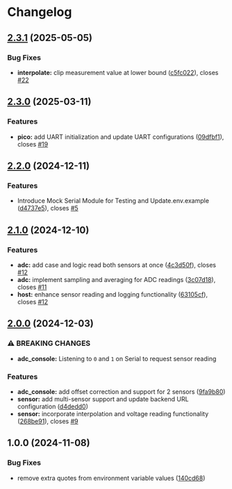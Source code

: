 # Changelog

## [2.3.1](https://github.com/FelizCoder/crewstand.sensor_gateway/compare/v2.3.0...v2.3.1) (2025-05-05)


### Bug Fixes

* **interpolate:** clip measurement value at lower bound ([c5fc022](https://github.com/FelizCoder/crewstand.sensor_gateway/commit/c5fc02284bf3f74a1dc99040971bf8185b936f61)), closes [#22](https://github.com/FelizCoder/crewstand.sensor_gateway/issues/22)

## [2.3.0](https://github.com/FelizCoder/crewstand.sensor_gateway/compare/v2.2.0...v2.3.0) (2025-03-11)


### Features

* **pico:** add UART initialization and update UART configurations ([09dfbf1](https://github.com/FelizCoder/crewstand.sensor_gateway/commit/09dfbf1599c1d29d4fafeb93bec6e81324c191be)), closes [#19](https://github.com/FelizCoder/crewstand.sensor_gateway/issues/19)

## [2.2.0](https://github.com/FelizCoder/crewstand.sensor_gateway/compare/v2.1.0...v2.2.0) (2024-12-11)


### Features

* Introduce Mock Serial Module for Testing and Update.env.example ([d4737e5](https://github.com/FelizCoder/crewstand.sensor_gateway/commit/d4737e5f468cb914ed03d961e63af6f9969a4e69)), closes [#5](https://github.com/FelizCoder/crewstand.sensor_gateway/issues/5)

## [2.1.0](https://github.com/FelizCoder/crewstand.sensor_gateway/compare/v2.0.0...v2.1.0) (2024-12-10)


### Features

* **adc:** add case and logic read both sensors at once ([4c3d50f](https://github.com/FelizCoder/crewstand.sensor_gateway/commit/4c3d50fd5bdfdd9db36cb149c86eaf5e14bb9e9d)), closes [#12](https://github.com/FelizCoder/crewstand.sensor_gateway/issues/12)
* **adc:** implement sampling and averaging for ADC readings ([3c07d18](https://github.com/FelizCoder/crewstand.sensor_gateway/commit/3c07d1862790f7ba672e07f0dc8a91346f89805f)), closes [#11](https://github.com/FelizCoder/crewstand.sensor_gateway/issues/11)
* **host:** enhance sensor reading and logging functionality ([63105cf](https://github.com/FelizCoder/crewstand.sensor_gateway/commit/63105cf49d90c31af2a1752a9d43defd3f983f57)), closes [#12](https://github.com/FelizCoder/crewstand.sensor_gateway/issues/12)

## [2.0.0](https://github.com/FelizCoder/crewstand.sensor_gateway/compare/v1.0.0...v2.0.0) (2024-12-03)


### ⚠ BREAKING CHANGES

* **adc_console:** Listening to `0` and `1` on Serial to request sensor reading

### Features

* **adc_console:** add offset correction and support for 2 sensors ([9fa9b80](https://github.com/FelizCoder/crewstand.sensor_gateway/commit/9fa9b80f6cfed349fbfafef1e4de1b7f2b30c6fe))
* **sensor:** add multi-sensor support and update backend URL configuration ([d4dedd0](https://github.com/FelizCoder/crewstand.sensor_gateway/commit/d4dedd008d6b5c3b88e26c7b869826bbf684c4e1))
* **sensor:** incorporate interpolation and voltage reading functionality ([268be91](https://github.com/FelizCoder/crewstand.sensor_gateway/commit/268be916ae344b8e7d013022dc016f1e832b51cd)), closes [#9](https://github.com/FelizCoder/crewstand.sensor_gateway/issues/9)

## 1.0.0 (2024-11-08)


### Bug Fixes

* remove extra quotes from environment variable values ([140cd68](https://github.com/FelizCoder/crewstand.sensor_gateway/commit/140cd68246998af9352adda4b621783f1aaa89c3))
